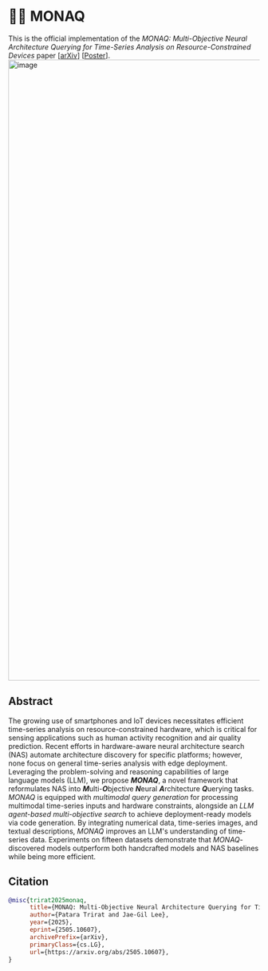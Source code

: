 # 🫅🏻 MONAQ
This is the official implementation of the _MONAQ: Multi-Objective Neural Architecture Querying for Time-Series Analysis on Resource-Constrained Devices_ paper [[arXiv](https://arxiv.org/abs/2505.10607)] [[Poster](static/pdfs/poster.pdf)].
<img width="1243" alt="image" src="https://github.com/user-attachments/assets/783f8a95-4e55-446a-9b53-d64f6cb9f213" />

## Abstract   
The growing use of smartphones and IoT devices necessitates efficient time-series analysis on resource-constrained hardware, which is critical for sensing applications such as human activity recognition and air quality prediction. Recent efforts in hardware-aware neural architecture search (NAS) automate architecture discovery for specific platforms; however, none focus on general time-series analysis with edge deployment. Leveraging the problem-solving and reasoning capabilities of large language models (LLM), we propose ***MONAQ***, a novel framework that reformulates NAS into ***M***ulti-***O***bjective ***N***eural ***A***rchitecture ***Q***uerying tasks. *MONAQ* is equipped with *multimodal query generation* for processing multimodal time-series inputs and hardware constraints, alongside an *LLM agent-based multi-objective search* to achieve deployment-ready models via code generation. By integrating numerical data, time-series images, and textual descriptions, *MONAQ* improves an LLM's understanding of time-series data. Experiments on fifteen datasets demonstrate that *MONAQ*-discovered models outperform both handcrafted models and NAS baselines while being more efficient.

## Citation
```bibtex 
@misc{trirat2025monaq,
      title={MONAQ: Multi-Objective Neural Architecture Querying for Time-Series Analysis on Resource-Constrained Devices}, 
      author={Patara Trirat and Jae-Gil Lee},
      year={2025},
      eprint={2505.10607},
      archivePrefix={arXiv},
      primaryClass={cs.LG},
      url={https://arxiv.org/abs/2505.10607}, 
}
```      
